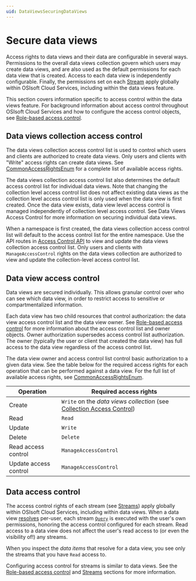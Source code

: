 ```yaml
---
uid: DataViewsSecuringDataViews
---
```


# Secure data views

Access rights to data views and their data are configurable in several ways. Permissions to the overall data views collection govern which users may create data views, and are also used as the default permissions for each data view that is created. Access to each data view is independently configurable. Finally, the permissions set on each [Stream](xref:sdsStreams) apply globally within OSIsoft Cloud Services, including within the data views feature.

This section covers information specific to access control within the data views feature. For background information about access control throughout OSIsoft Cloud Services and how to configure the access control objects, see [Role-based access control](xref:accessControl).

## Data views collection access control
The data views collection access control list is used to control which users and clients are authorized to create data views. Only users and clients with "Write" access rights can create data views. See [CommonAccessRightsEnum](xref:accessControl#commonaccessrightsenum) for a complete list of available access rights.

The data views collection access control list also determines the default access control list for individual data views. Note that changing the collection level access control list does not affect existing data views as the collection level access control list is only used when the data view is first created. Once the data view exists, data view level access control is managed independently of collection level access control. See Data Views Access Control for more information on securing individual data views.

When a namespace is first created, the data views collection access control list will default to the access control list for the entire namespace. Use the API routes in [Access Control API](xref:DataViewsAccessControlAPI) to view and update the data views collection access control list. Only users and clients with `ManageAccessControl` rights on the data views collection are authorized to view and update the collection-level access control list.

## Data view access control
Data views are secured individually. This allows granular control over who can see which data view, in order to restrict access to sensitive or compartmentalized information.

Each data view has two child resources that control authorization: the data view access control list and the data view owner. See [Role-based access control](xref:accessControl) for more information about the access control list and owner objects. Owner authorization supersedes access control list authorization. The owner (typically the user or client that created the data view) has full access to the data view regardless of the access control list.

The data view owner and access control list control basic authorization to a given data view. See the table below for the required access rights for each operation that can be performed against a data view. For the full list of available access rights, see [CommonAccessRightsEnum](xref:accessControl#commonaccessrightsenum).

| Operation | Required access rights |
|--|--|
| Create | `Write` on the _data views collection_ (see [Collection Access Control](xref:DataViewsSecuringDataViews#data-views-collection-access-control)) |
| Read | `Read` |
| Update | `Write` |
| Delete | `Delete` |
| Read access control | `ManageAccessControl` |
| Update access control | `ManageAccessControl` |

## Data access control
The access control rights of each stream (see [Streams](xref:sdsStreams)) apply globally within OSIsoft Cloud Services, including within data views. When a data view [resolves](xref:ResolvedDataView) per-user, each stream [`Query`](xref:DataViewsQueries) is executed with the user's own permissions, honoring the access control configured for each stream. Read access to a data view does not affect the user's read access to (or even the visibility of!) any streams.

When you inspect the _data items_ that resolve for a data view, you see only the streams that you have `Read` access to.

Configuring access control for streams is similar to data views. See the [Role-based access control](xref:accessControl) and [Streams](xref:sdsStreams) sections for more information.
